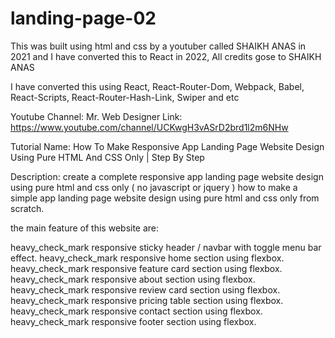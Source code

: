 # landing-page-02
This was built using html and css by a youtuber called SHAIKH ANAS in 2021 and
I have converted this to React in 2022, All credits gose to SHAIKH ANAS

I have converted this using React, React-Router-Dom, Webpack, Babel, React-Scripts, React-Router-Hash-Link, Swiper and etc

Youtube Channel: Mr. Web Designer Link: https://www.youtube.com/channel/UCKwgH3vASrD2brd1l2m6NHw

Tutorial Name: How To Make Responsive App Landing Page Website Design Using Pure HTML And CSS Only | Step By Step

Description: create a complete responsive app landing page website design using pure html and css only ( no javascript or jquery ) how to make a simple app landing page website design using pure html and css only from scratch.

the main feature of this website are:

heavy_check_mark responsive sticky header / navbar with toggle menu bar effect. heavy_check_mark responsive home section using flexbox. 
heavy_check_mark responsive feature card section using flexbox. heavy_check_mark responsive about section using flexbox. 
heavy_check_mark responsive review card section using flexbox. heavy_check_mark responsive pricing table section using flexbox.
heavy_check_mark responsive contact section using flexbox. heavy_check_mark responsive footer section using flexbox.

